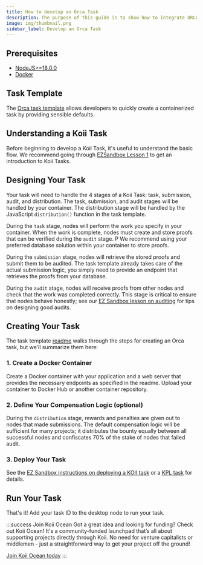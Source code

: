 ```yaml
---
title: How to develop an Orca Task
description: The purpose of this guide is to show how to integrate ORCA with Koii. Basically we will be focusing and simplifying so that developer can come to this guide, they can start developing and running KOII-ORCA task.
image: img/thumbnail.png
sidebar_label: Develop an Orca Task
---
```


## Prerequisites

- [NodeJS>=18.0.0](https://nodejs.org/en)
- [Docker](https://docs.docker.com/)

## Task Template

The [Orca task template](https://github.com/koii-network/orca-task-template) allows developers to quickly create a containerized task by providing sensible defaults.

## Understanding a Koii Task

Before beginning to develop a Koii Task, it's useful to understand the basic flow. We recommend going through [EZSandbox Lesson 1](https://github.com/koii-network/ezsandbox/tree/main/Lesson%201) to get an introduction to Koii Tasks.

## Designing Your Task

Your task will need to handle the 4 stages of a Koii Task: task, submission, audit, and distribution. The task, submission, and audit stages will be handled by your container. The distribution stage will be handled by the JavaScript `distribution()` function in the task template.

During the `task` stage, nodes will perform the work you specify in your container. When the work is complete, nodes must create and store proofs that can be verified during the `audit` stage. P We recommend using your preferred database solution within your container to store proofs.

During the `submission` stage, nodes will retrieve the stored proofs and submit them to be audited. The task template already takes care of the actual submission logic, you simply need to provide an endpoint that retrieves the proofs from your database.

During the `audit` stage, nodes will receive proofs from other nodes and check that the work was completed correctly. This stage is critical to ensure that nodes behave honestly; see our [EZ Sandbox lesson on auditing](https://github.com/koii-network/ezsandbox/tree/main/Lesson%204) for tips on designing good audits.

## Creating Your Task

The task template [readme](https://github.com/koii-network/orca-task-template/blob/main/README.md) walks through the steps for creating an Orca task, but we'll summarize them here:

### 1. Create a Docker Container

Create a Docker container with your application and a web server that provides the necessary endpoints as specified in the readme. Upload your container to Docker Hub or another container repository.

### 2. Define Your Compensation Logic (optional)

During the `distribution` stage, rewards and penalties are given out to nodes that made submissions. The default compensation logic will be sufficient for many projects; it distributes the bounty equally between all successful nodes and confiscates 70% of the stake of nodes that failed audit.

### 3. Deploy Your Task

See the [EZ Sandbox instructions on deploying a KOII task](https://github.com/koii-network/ezsandbox/blob/main/Lesson%201/PartIV.md#deploying-a-task) or a [KPL task](https://github.com/koii-network/ezsandbox/blob/main/Lesson%206/PartII.md) for details.

## Run Your Task

That's it! Add your task ID to the desktop node to run your task.

:::success Join Koii Ocean
Got a great idea and looking for funding? Check out Koii Ocean! It's a community-funded launchpad that’s all about supporting projects directly through Koii. No need for venture capitalists or middlemen - just a straightforward way to get your project off the ground!

[Join Koii Ocean today](https://www.koii.network/ocean)
:::
